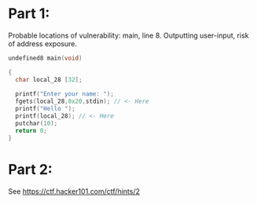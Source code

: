 # Part 1:
Probable locations of vulnerability:
main, line 8. Outputting user-input, risk of address exposure.
```c
undefined8 main(void)

{
  char local_28 [32];
  
  printf("Enter your name: ");
  fgets(local_28,0x20,stdin); // <- Here
  printf("Hello ");
  printf(local_28); // <- Here
  putchar(10);
  return 0;
}
```
# Part 2:
See https://ctf.hacker101.com/ctf/hints/2